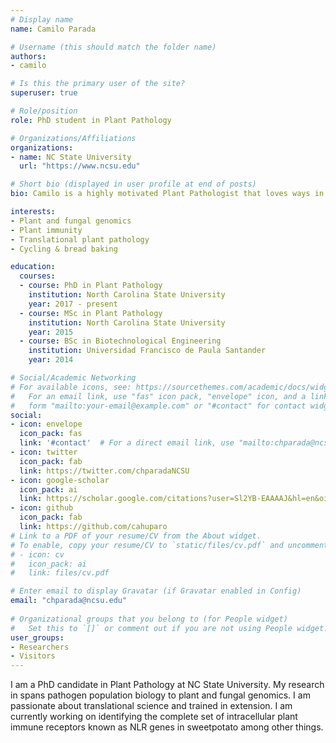 ```yaml
---
# Display name
name: Camilo Parada

# Username (this should match the folder name)
authors:
- camilo

# Is this the primary user of the site?
superuser: true

# Role/position
role: PhD student in Plant Pathology

# Organizations/Affiliations
organizations:
- name: NC State University
  url: "https://www.ncsu.edu"

# Short bio (displayed in user profile at end of posts)
bio: Camilo is a highly motivated Plant Pathologist that loves ways in which science applies directly to human lives. Passionate Colombian that enjoys bike riding and bread baking.

interests:
- Plant and fungal genomics
- Plant immunity
- Translational plant pathology
- Cycling & bread baking

education:
  courses:
  - course: PhD in Plant Pathology
    institution: North Carolina State University
    year: 2017 - present
  - course: MSc in Plant Pathology
    institution: North Carolina State University
    year: 2015
  - course: BSc in Biotechnological Engineering
    institution: Universidad Francisco de Paula Santander
    year: 2014

# Social/Academic Networking
# For available icons, see: https://sourcethemes.com/academic/docs/widgets/#icons
#   For an email link, use "fas" icon pack, "envelope" icon, and a link in the
#   form "mailto:your-email@example.com" or "#contact" for contact widget.
social:
- icon: envelope
  icon_pack: fas
  link: '#contact'  # For a direct email link, use "mailto:chparada@ncsu.edu".
- icon: twitter
  icon_pack: fab
  link: https://twitter.com/chparadaNCSU
- icon: google-scholar
  icon_pack: ai
  link: https://scholar.google.com/citations?user=Sl2YB-EAAAAJ&hl=en&oi=ao
- icon: github
  icon_pack: fab
  link: https://github.com/cahuparo
# Link to a PDF of your resume/CV from the About widget.
# To enable, copy your resume/CV to `static/files/cv.pdf` and uncomment the lines below.  
# - icon: cv
#   icon_pack: ai
#   link: files/cv.pdf

# Enter email to display Gravatar (if Gravatar enabled in Config)
email: "chparada@ncsu.edu"
  
# Organizational groups that you belong to (for People widget)
#   Set this to `[]` or comment out if you are not using People widget.  
user_groups:
- Researchers
- Visitors
---
```


I am a PhD candidate in Plant Pathology at NC State University. My research in spans pathogen population biology to plant and fungal genomics. I am passionate about translational science and trained in extension. I am currently working on identifying the complete set of intracellular plant immune receptors known as NLR genes in sweetpotato among other things.
